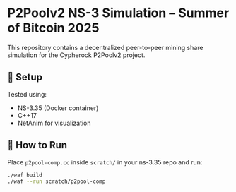 # P2Poolv2 NS-3 Simulation – Summer of Bitcoin 2025

This repository contains a decentralized peer-to-peer mining share simulation for the Cypherock P2Poolv2 project.

## 🔧 Setup

Tested using:

- NS-3.35 (Docker container)
- C++17
- NetAnim for visualization

## 🚀 How to Run

Place `p2pool-comp.cc` inside `scratch/` in your ns-3.35 repo and run:

```bash
./waf build
./waf --run scratch/p2pool-comp
```
